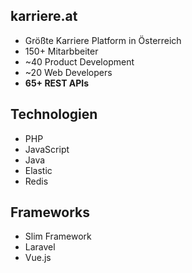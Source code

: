 karriere.at
---

- Größte Karriere Platform in Österreich
- 150+ Mitarbbeiter
- ~40 Product Development
- ~20 Web Developers 
- **65+ REST APIs**

Technologien
---
- PHP
- JavaScript
- Java
- Elastic
- Redis

Frameworks
---

- Slim Framework
- Laravel
- Vue.js
